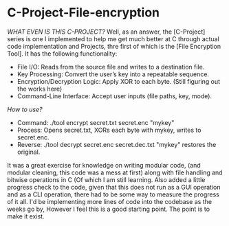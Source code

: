 # C-Project-File-encryption

*WHAT EVEN IS THIS C-PROJECT?*
Well, as an answer, the [C-Project] series is one I implemented to help me get much better at C through actual code implementation and Projects, thre first of which is the [File Encryption Tool]. It has the following functionality:

- File I/O: Reads from the source file and writes to a destination file.
- Key Processing: Convert the user’s key into a repeatable sequence.
- Encryption/Decryption Logic: Apply XOR to each byte. (Still figuring out the works here)
- Command-Line Interface: Accept user inputs (file paths, key, mode).

*How to use?*
- Command: ./tool encrypt secret.txt secret.enc "mykey"
- Process: Opens secret.txt, XORs each byte with mykey, writes to secret.enc.
- Reverse: ./tool decrypt secret.enc secret.dec.txt "mykey" restores the original.

It was a great exercise for knowledge on writing modular code, (and modular cleaning, this code was a mess at first) along with file handling and bitwise operations in C (Of which I am still learning.  Also added a little progress check to the code, given that this does not run as a GUI operation and as a CLI operation, there had to be some way to measure the progress of it all. I'd be implementing more lines of code into the codebase as the weeks go by, However I feel this is a good starting point. The point is to make it exist.
